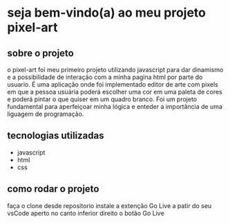 # seja bem-vindo(a) ao meu projeto pixel-art

## sobre o projeto
o pixel-art foi meu primeiro projeto utilizando javascript para dar dinamismo e a possibilidade de interação com a minha pagina html por parte do usuario.
É uma aplicação onde foi implementado editor de arte com pixels em que a pessoa usuária poderá escolher uma cor em uma paleta de cores e poderá pintar o que quiser em um quadro branco. 
Foi um projeto fundamental para aperfeiçoar minha lógica e enteder a importância de uma liguagem de programação.

## tecnologias utilizadas
* javascript
* html
* css

## como rodar o projeto
faça o clone desde repositorio
instale a extenção Go Live a patir do seu vsCode
aperto no canto inferior direito o botão Go Live

